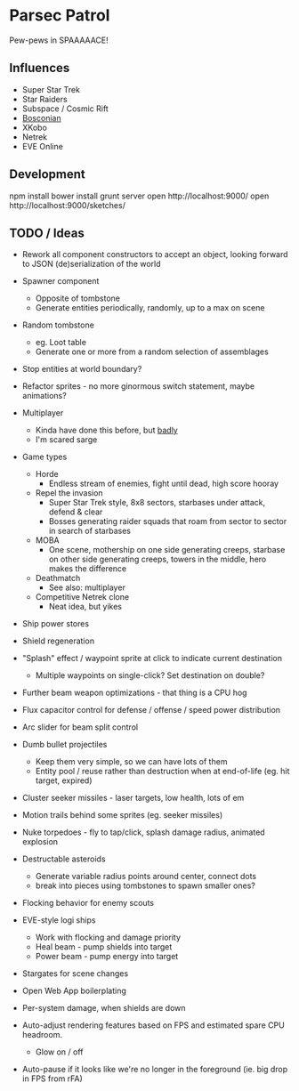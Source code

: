 # Parsec Patrol

Pew-pews in SPAAAAACE!

## Influences

* Super Star Trek
* Star Raiders
* Subspace / Cosmic Rift
* [Bosconian](http://en.wikipedia.org/wiki/Bosconian)
* XKobo
* Netrek
* EVE Online

## Development

npm install
bower install
grunt server
open http://localhost:9000/
open http://localhost:9000/sketches/

## TODO / Ideas

* Rework all component constructors to accept an object, looking forward to
  JSON (de)serialization of the world

* Spawner component
    * Opposite of tombstone
    * Generate entities periodically, randomly, up to a max on scene

* Random tombstone
    * eg. Loot table
    * Generate one or more from a random selection of assemblages

* Stop entities at world boundary?

* Refactor sprites - no more ginormous switch statement, maybe animations?

* Multiplayer
    * Kinda have done this before, but [badly](https://github.com/lmorchard/webtrek)
    * I'm scared sarge

* Game types
    * Horde
        * Endless stream of enemies, fight until dead, high score hooray
    * Repel the invasion
        * Super Star Trek style, 8x8 sectors, starbases under attack, defend & clear 
        * Bosses generating raider squads that roam from sector to sector in
          search of starbases
    * MOBA
        * One scene, mothership on one side generating creeps, starbase on
          other side generating creeps, towers in the middle, hero makes the
          difference
    * Deathmatch
        * See also: multiplayer
    * Competitive Netrek clone
        * Neat idea, but yikes

* Ship power stores

* Shield regeneration

* "Splash" effect / waypoint sprite at click to indicate current destination
    * Multiple waypoints on single-click? Set destination on double?

* Further beam weapon optimizations - that thing is a CPU hog

* Flux capacitor control for defense / offense / speed power distribution

* Arc slider for beam split control

* Dumb bullet projectiles
    * Keep them very simple, so we can have lots of them
    * Entity pool / reuse rather than destruction when at end-of-life (eg. hit
      target, expired)

* Cluster seeker missiles - laser targets, low health, lots of em

* Motion trails behind some sprites (eg. seeker missiles)

* Nuke torpedoes - fly to tap/click, splash damage radius, animated explosion

* Destructable asteroids 
    * Generate variable radius points around center, connect dots
    * break into pieces using tombstones to spawn smaller ones?

* Flocking behavior for enemy scouts

* EVE-style logi ships
    * Work with flocking and damage priority
    * Heal beam - pump shields into target
    * Power beam - pump energy into target

* Stargates for scene changes

* Open Web App boilerplating

* Per-system damage, when shields are down

* Auto-adjust rendering features based on FPS and estimated spare CPU headroom.
    * Glow on / off

* Auto-pause if it looks like we're no longer in the foreground (ie. big drop
  in FPS from rFA)

